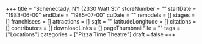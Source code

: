 +++
title = "Schenectady, NY (2330 Watt St)"
storeNumber = ""
startDate = "1983-06-00"
endDate = "1985-07-00"
cuDate = ""
remodels = []
stages = []
franchisees = []
attractions = []
sqft = ""
latitudeLongitude = []
citations = []
contributors = []
downloadLinks = []
pageThumbnailFile = ""
tags = ["Locations"]
categories = ["Pizza Time Theatre"]
draft = false
+++
